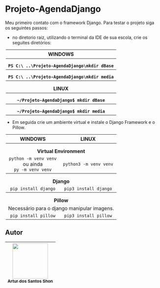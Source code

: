 # Projeto-AgendaDjango



Meu primeiro contato com o framework Django. Para testar o projeto siga os seguintes passos:
- no diretorio raiz, utilizando o terminal da IDE de sua escola, crie os seguites diretórios:
<table style="width: 500px; text-align: center; table-layout: auto; margin: 0 auto;">
<thead>
<th colspan=2>WINDOWS</th>
</thead>
<tbody>
    <tr>
        <th colspan=2 style="padding-top: 15px;"><code>PS C:\ ..\Projeto-AgendaDjango\mkdir dBase</code></th>
    </tr>
    <tr>
        <th colspan=2 style="padding-top: 15px;"><code>PS C:\ ..\Projeto-AgendaDjango\mkdir media</code></th>
    </tr>
    <tr>
        <th colspan="2" style="padding-top: 15px;">LINUX</th>
    </tr>
    <tr>
        <th colspan=2 style="padding-top: 15px;"><code>~/Projeto-AgendaDjango$ mkdir dBase</code></th>
    </tr>
    <tr>
        <th colspan=2 style="padding-top: 15px;"><code>~/Projeto-AgendaDjango$ mkdir media</code></th>
    </tr>
</tbody>
</table>

- Em seguida crie um ambiente virtual e instale o Django Framework e o Pillow.


<table style="width: 500px; text-align: center; table-layout: auto; margin: 0 auto;">
<thead>
<tr>
<th>WINDOWS</th>
<th>LINUX</th>
</tr>
</thead>
    <tbody>
        <tr>
            <th colspan=2 style="padding-top: 15px;">Virtual Environment</th>
        </tr>
        <tr>
            <td><code>python -m venv venv</code> <br>ou ainda <br><code>py -m venv venv</code></td>
            <td><code>python3 -m venv venv</code></td>
        </tr>
        <tr>
            <th colspan="2" style="padding-top: 15px;">Django</th>
        </tr>
        <tr>
            <td><code>pip install django</code></td>
            <td><code>pip3 install django</code></td>
        </tr>
        <tr>
            <th colspan="2" style="padding-top: 15px;">Pillow</th>
        </tr>
        <tr>
            <td colspan="2" style="text-align: justify">Necessário para o django manipular imagens.</td>
        </tr>
        <tr>
            <td><code>pip install pillow</code></td>
            <td><code>pip3 install pillow</code></td>
        </tr>
    </tbody>
</table>



## Autor

| [<img src="https://avatars.githubusercontent.com/u/93395366?v=4" width=115><br><sub>Artur dos Santos Shon</sub>](https://github.com/SkyArtur) 
| :---: |
